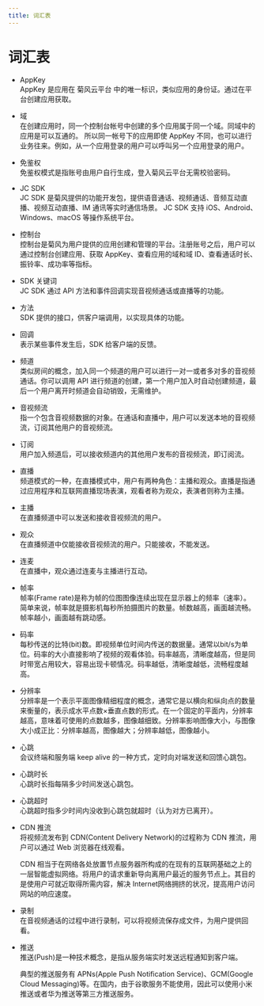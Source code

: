 ```yaml
---
title: 词汇表
---
```

# 词汇表

- AppKey  
    AppKey 是应用在 菊风云平台 中的唯一标识，类似应用的身份证。通过在平台创建应用获取。

- 域  
    在创建应用时，同一个控制台帐号中创建的多个应用属于同一个域。同域中的应用是可以互通的。 所以同一帐号下的应用即使 AppKey
    不同，也可以进行业务往来。例如，从一个应用登录的用户可以呼叫另一个应用登录的用户。

- 免鉴权  
    免鉴权模式是指账号由用户自行生成，登入菊风云平台无需校验密码。

- JC SDK  
    JC SDK 是菊风提供的功能开发包，提供语音通话、视频通话、音频互动直播、视频互动直播、IM 通讯等实时通信场景。 JC SDK 支持
    iOS、Android、Windows、macOS 等操作系统平台。

- 控制台  
    控制台是菊风为用户提供的应用创建和管理的平台。注册账号之后，用户可以通过控制台创建应用、获取 AppKey、查看应用的域和域
    ID、查看通话时长、振铃率、成功率等指标。

- SDK 关键词  
    JC SDK 通过 API 方法和事件回调实现音视频通话或直播等的功能。

- 方法  
    SDK 提供的接口，供客户端调用，以实现具体的功能。

- 回调  
    表示某些事件发生后，SDK 给客户端的反馈。

- 频道  
    类似房间的概念，加入同一个频道的用户可以进行一对一或者多对多的音视频通话。你可以调用 API
    进行频道的创建，第一个用户加入时自动创建频道，最后一个用户离开时频道会自动销毁，无需维护。

- 音视频流  
    指一个包含音视频数据的对象。在通话和直播中，用户可以发送本地的音视频流，订阅其他用户的音视频流。

- 订阅  
    用户加入频道后，可以接收频道内的其他用户发布的音视频流，即订阅流。

- 直播  
    频道模式的一种，在直播模式中，用户有两种角色：主播和观众。直播是指通过应用程序和互联网直播现场表演，观看者称为观众，表演者则称为主播。

- 主播  
    在直播频道中可以发送和接收音视频流的用户。

- 观众  
    在直播频道中仅能接收音视频流的用户。只能接收，不能发送。

- 连麦  
    在直播中，观众通过连麦与主播进行互动。

- 帧率  
    帧率(Frame
    rate)是称为帧的位图图像连续出现在显示器上的频率（速率）。简单来说，帧率就是摄影机每秒所拍摄图片的数量。帧数越高，画面越流畅。帧率越小，画面越有跳动感。

- 码率  
    每秒传送的比特(bit)数。即视频单位时间内传送的数据量。通常以bit/s为单位。码率的大小直接影响了视频的观看体验。码率越高，清晰度越高，但是同时带宽占用较大，容易出现卡顿情况。码率越低，清晰度越低，流畅程度越高。

- 分辨率  
    分辨率是一个表示平面图像精细程度的概念，通常它是以横向和纵向点的数量来衡量的，表示成水平点数×垂直点数的形式。在一个固定的平面内，分辨率越高，意味着可使用的点数越多，图像越细致。分辨率影响图像大小，与图像大小成正比：分辨率越高，图像越大；分辨率越低，图像越小。

- 心跳  
    会议终端和服务端 keep alive 的一种方式，定时向对端发送和回馈心跳包。

- 心跳时长  
    心跳时长指每隔多少时间发送心跳包。

- 心跳超时  
    心跳超时指多少时间内没收到心跳包就超时（认为对方已离开）。

- CDN 推流  
    将视频流发布到 CDN(Content Delivery Network)的过程称为 CDN 推流，用户可以通过 Web
    浏览器在线观看。

    CDN
    相当于在网络各处放置节点服务器所构成的在现有的互联网基础之上的一层智能虚拟网络。将用户的请求重新导向离用户最近的服务节点上。其目的是使用户可就近取得所需内容，解决
    Internet网络拥挤的状况，提高用户访问网站的响应速度。

- 录制  
    在音视频通话的过程中进行录制，可以将视频流保存成文件，为用户提供回看。

- 推送  
    推送(Push)是一种技术概念，是指从服务端实时发送远程通知到客户端。

    典型的推送服务有 APNs(Apple Push Notification Service)、GCM(Google Cloud
    Messaging)等。在国内，由于谷歌服务不能使用，因此可以使用小米推送或者华为推送等第三方推送服务。
